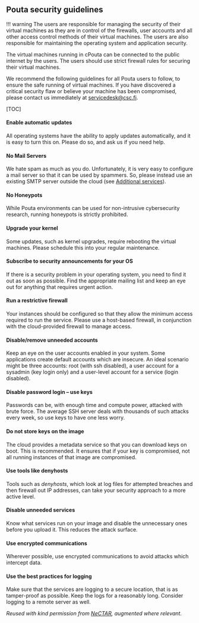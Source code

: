 ## Pouta security guidelines

!!! warning
    The users are responsible for managing
    the security of their virtual machines as they are in control of the
    firewalls, user accounts and all other access control methods of
    their virtual machines. The users are also responsible for maintaining
    the operating system and application security. 

The virtual machines
running in cPouta can be connected to the public internet by the
users. The users should use strict firewall rules for
securing their virtual machines.

We recommend the following guidelines for all Pouta users to follow, to
ensure the safe running of virtual machines. If
you have discovered a critical security flaw or believe your machine
has been compromised, please contact us immediately at
<servicedesk@csc.fi>.

[TOC]

#### Enable automatic updates

All operating systems have the ability to apply updates automatically,
and it is easy to turn this on. Please do so, and ask us if you need
help.

#### No Mail Servers

We hate spam as much as you do. Unfortunately, it is very easy to
configure a mail server so that it can be used by spammers. So, please
instead use an existing SMTP server outside the cloud (see
[Additional services](additional-services.md)).

#### No Honeypots

While Pouta environments can be used for non-intrusive cybersecurity
research, running honeypots is strictly prohibited.

#### Upgrade your kernel

Some updates, such as kernel upgrades, require rebooting the
virtual machines. Please schedule this into your regular maintenance.

#### Subscribe to security announcements for your OS

If there is a security problem in your operating system, you need to
find it out as soon as possible. Find the appropriate mailing list and
keep an eye out for anything that requires urgent action.

#### Run a restrictive firewall

Your instances should be configured so that they allow the minimum
access required to run the service. Please use a host-based firewall,
in conjunction with the cloud-provided firewall to manage access.

#### Disable/remove unneeded accounts

Keep an eye on the user accounts enabled in your system. Some
applications create default accounts which are insecure. An ideal
scenario might be three accounts: root (with ssh disabled), a user
account for a sysadmin (key login only) and a user-level account for a
service (login disabled).

#### Disable password login – use keys

Passwords can be, with enough time and compute power, attacked with brute force. 
The average SSH server deals with thousands of
such attacks every week, so use keys to have one less worry.

#### Do not store keys on the image

The cloud provides a metadata service so that you can download keys on
boot. This is recommended. It ensures that if your key is compromised, not
all running instances of that image are compromised.

#### Use tools like denyhosts

Tools such as _denyhosts_, which look at log files for attempted breaches
and then firewall out IP addresses, can take your security approach to
a more active level.

#### Disable unneeded services

Know what services run on your image and disable the unnecessary ones
before you upload it. This reduces the attack surface.

#### Use encrypted communications

Wherever possible, use encrypted communications to avoid attacks which
intercept data.

#### Use the best practices for logging

Make sure that the services are logging to a secure location, that is as
tamper-proof as possible. Keep the logs for a reasonably long. 
Consider logging to a remote server as well.

*Reused with kind permission from <a
href="http://support.rc.nectar.org.au/technical_guides/security.html"
class="external-link">NeCTAR</a>, augmented where relevant.*

